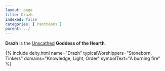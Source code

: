 ```yaml
---
layout: page
title: Drazh
indexed: false
categories: [ Pantheons ]
parent: ../
---
```

**Drazh** is the [Unscathed](../the_unscathed.html) **Goddess of the Hearth**. 

{% include deity.html name="Drazh"
    typicalWorshippers="Stoneborn, Tinkers"
    domains="Knowledge, Light, Order"
    symbolText="A burning fire"
%}
